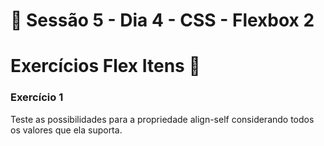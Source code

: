 # :dart: Sessão 5 - Dia 4 - CSS - Flexbox 2

# Exercícios Flex Itens :rocket:

### Exercício 1
Teste as possibilidades para a propriedade align-self considerando todos os valores que ela suporta.